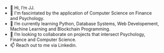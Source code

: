 - 👋 Hi, I’m JJ.
- 👀 I'm fascintated by the application of Computer Science on Finance and Psychology.
- 🌱 I’m currently learning Python, Database Systems, Web Developement, Machine Learning and Blockchain Programming.
- 💞️ I’m looking to collaborate on projects that intersect Psychology, Finance and Computer Science.
- 📫 Reach out to me via Linkedin.

<!---
Takhar1/Takhar1 is a ✨ special ✨ repository because its `README.md` (this file) appears on your GitHub profile.
You can click the Preview link to take a look at your changes.
--->
